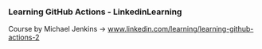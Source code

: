 ### Learning GitHub Actions - LinkedinLearning

Course by Michael Jenkins &rarr; www.linkedin.com/learning/learning-github-actions-2
